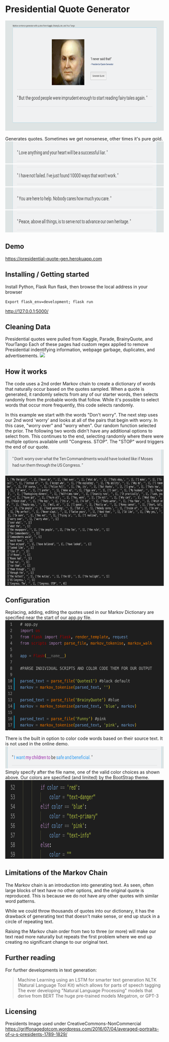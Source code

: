 # Presidential Quote Generator
<img src="https://github.com/Genji-MS/Presidential-QuoteGen/blob/main/static/demo.png" height="350"> 

Generates quotes. Sometimes we get nonsenese, other times it's pure gold.
<img src="https://github.com/Genji-MS/Presidential-QuoteGen/blob/main/static/quote1.png" height="70">
<img src="https://github.com/Genji-MS/Presidential-QuoteGen/blob/main/static/quote2.png" height="70">
<img src="https://github.com/Genji-MS/Presidential-QuoteGen/blob/main/static/quote3.png" height="70">
<img src="https://github.com/Genji-MS/Presidential-QuoteGen/blob/main/static/quote4.png" height="70">


## Demo
https://presidential-quote-gen.herokuapp.com


## Installing / Getting started
Install Python, Flask 
Run flask, then browse the local address in your browser 

```shell
Export flask_env=development; flask run
```
http://127.0.0.1:5000/

## Cleaning Data
Presidential quotes were pulled from Kaggle, Parade, BrainyQuote, and YourTango
Each of these pages had custom regex applied to remove Presidential indentifying information, webpage garbage, duplicates, and advertisements.
<img src="https://github.com/Genji-MS/2D-to-Stereoscopic/blob/main/static/regex.png" height="350"> 

## How it works
The code uses a 2nd order Markov chain to create a dictionary of words that naturally occur based on the quotes sampled. When a quote is generated, it randomly selects from any of our starter words, then selects randomly from the probable words that follow. While it's possible to select words that occur more frequently, this code selects randomly.

In this example we start with the words "Don't worry". The next step uses our 2nd word 'worry' and looks at all of the pairs that begin with worry. In this case, "worry over" and "worry when". Our random function selected the prior. The following two words didn't have any additional options to select from. This continues to the end, selecting randomly where there were multiple options available until "Congress. STOP". The "STOP" word triggers the end of our quote.
<img src="https://github.com/Genji-MS/Presidential-QuoteGen/blob/main/static/dictionary_walk.png" height="80"> 
<img src="https://github.com/Genji-MS/Presidential-QuoteGen/blob/main/static/dictionary.png" height="350"> 


## Configuration
Replacing, adding, editing the quotes used in our Markov Dictionary are specified near the start of our app.py file.
<img src="https://github.com/Genji-MS/Presidential-QuoteGen/blob/main/static/colorcoded_code.png" height="350">

There is the built in option to color code words based on their source text. It is not used in the online demo.
<img src="https://github.com/Genji-MS/Presidential-QuoteGen/blob/main/static/colorcoded.png" height="70"> 
Simply specify after the file name, one of the valid color choices as shown above.
Our colors are specified (and limited) by the BootStrap theme.
<img src="https://github.com/Genji-MS/Presidential-QuoteGen/blob/main/static/colorcoded_color.png" height="250"> 

## Limitations of the Markov Chain
The Markov chain is an introduction into generating text. As seen, often large blocks of text have no other options, and the original quote is reproduced. This is because we do not have any other quotes with similar word patterns. 

While we could throw thousands of quotes into our dictionary, it has the drawback of generating text that doesn't make sense, or end up stuck in a circle of repeating text.

Raising the Markov chain order from two to three (or more) will make our text read more naturally but repeats the first problem where we end up creating no significant change to our original text.

## Further reading
For further developments in text generation:
> Machine Learning using an LSTM for smarter text generation
> NLTK (Natural Language Tool Kit) which allows for parts of speech tagging
> The ever developing "Natural Language Processing" models that derive from BERT
> The huge pre-trained models Megatron, or GPT-3

## Licensing
Presidents Image used under CreativeCommons-NonCommercial
https://griffonagedotcom.wordpress.com/2016/07/04/averaged-portraits-of-u-s-presidents-1789-1829/